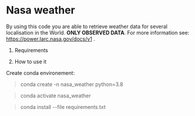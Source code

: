 Nasa weather
==============

By using this code you are able to retrieve weather data for several localisation in the World. **ONLY OBSERVED DATA**.
For more information see: https://power.larc.nasa.gov/docs/v1 .

1. Requirements



2. How to use it

Create conda environement: 
> conda create -n nasa_weather python=3.8

> conda activate nasa_weather

> conda install --file requirements.txt


